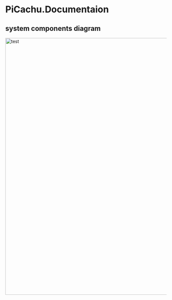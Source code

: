 # PiCachu.Documentaion
## system components diagram

<img alt="test" height="800" src="http://www.plantuml.com/plantuml/png/fLPDR-Cs4BtdLx163ZQGjT5cJoqCR1m9tW3EnlL7Fm011YrDP3KKwP9K4X_wtqjHj2cAzCP53mx4uPitmpV3ORu8YRciIeBkFszY0YLGAQv-A6XAgWpGJigz-7aqulXjc1ToLsqh0JnbL2hSC6NbQ4ymhVq_2PcHOZkw__nfNflMZxDHYOK4haoRU-M12mfyk5VOgwyFKRnPhk95_BJwSnxt1rTNTrbcmgzmtk_zNK45lHjqlStl6M5yt5i19hsRwotZ6N1ZsnASllG6NMTuJtUOvgx_4l2K0r358NPu3-C5gsW6sOIzB-jrV-3nKAWu9XiAyetn5uSjmlnbIR24ASS7FuCCIxp5mitW4RAYAhNNX5HmuM64P1ntpZ8hyfsquSyJBO0qYhmgkff2mhjqqlcjO0Ja0h9wbnGKpkog4fsAs5y_tA3U-a6vzFHlqDgxczURwkznrt7zjQvhNyTO0dyjKj0M1TEsX1fhGhMzzfSxGE8W99H8Dwj8A98x3e1qawZbC-C8SBf39Sk09FJ7eIRJ30dzQHYNJ1QCclNjy6dx5wHIB_zfihoME1TeZ9g-SpAEjltbhG8jRpNKmiUdqWmST3HHc6ZYeKrF-F1DlQzzz9TrH9vdLyW823w0AhFaXwEGnfPGRMq9QNx8EQn3wXJ6gydtYw6r5oVn7-jbItozjkBhPLlySVUsEGst09MhaB6vsChDM19wj7LbGsCx1nmk7LfeLKGq-qEvF9hKJpRBvLDP9bzzJHSkm0Uixc55HQIjGhDsog1_NZSqGFrjtRhrzwhVPRaJWgK5heicZbnjsuUCbj3XCkbxREwnBkk7DIrKC0gYnMfj5qXbmNhjk5z-G4TtXzAfm7-Xlbe0sKHwmZQJ56dWQKCR_UjWK1eqQq1wQisVbgjwI-1NGFiTayo0rWqecdZE7dbeMaz1VeEtkIPKIysyAJBRslh5CPmBTwu42KaX9D1M8cl7oHnd6gzEuOmc7PXx1nX5eafJhRm0cg5IVU8SsZd_ab1vs9i1faXd-A22jtcyV5La0_ClImYiHGXV1f_0rS8Dv3ft9jdWFDJ9ok1EBuzRSBLjUgsZR2TQeow7UfexPNF2N-vikiy3UaFMQzW08ZoPdRlK3sCwBo1gLs4Hzl6CWpFeinKBqJeb-sxAuI6BFYxA_xyhfW8DaS_hTxFfBDSXU0cAPvI3H9WG977-GKuAeCY3tARBkvDqqSNvuzjaa3R_136Ei4tJJGUrysaasfGWUP6UihBquOXXgSAEJkPsAkh9-ynPgSvyz5y7_8FF5Rf1gEUhwvuceQ-CLELnQQUJ7yHQd2lHVLmynrDvp4CNV5bzfS8dLHpwN4QW71C2_D2yWm8LcKZeze04gtWAZLKPQyBbrwVVDxDu6d-B-i-O29NM5w1PLP9_0G00" title="test" width="800"/>
